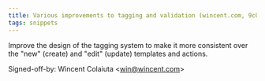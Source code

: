 ```yaml
---
title: Various improvements to tagging and validation (wincent.com, 9c09d17)
tags: snippets
---
```


Improve the design of the tagging system to make it more consistent over the "new" (create) and "edit" (update) templates and actions.

Signed-off-by: Wincent Colaiuta &lt;win@wincent.com&gt;
